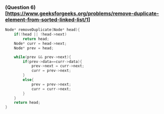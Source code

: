 ### (Question 6)[https://www.geeksforgeeks.org/problems/remove-duplicate-element-from-sorted-linked-list/1]

```cpp
Node* removeDuplicate(Node* head){
    if(!head || !head->next)
        return head;
    Node* curr = head->next;
    Node* prev = head;

    while(prev && prev->next){
        if(prev->data==curr->data){
            prev->next = curr->next;
            curr = prev->next;
        }
        else{
            prev = prev->next;
            curr = curr->next;
        }
    }
    return head;
}
```